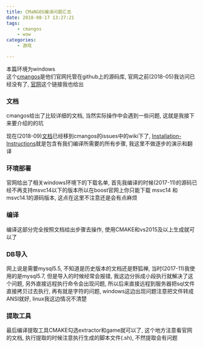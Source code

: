 ```yaml
---
title: CMaNGOS编译问题汇总
date: 2018-08-17 13:27:21
tags: 
    - cmangos
    - wow
categories:
    - 游戏

---
```

本篇环境为windows  
这个[cmangos](https://github.com/cmangos/mangos-classic "")是他们官网托管在github上的源码库, 官网之前(2018-05)我访问已经没有了, [官网](https://cmangos.net/ "")这个链接我也给出

### 文档

cmangos给出了比较详细的文档, 当然实际操作中会遇到一些问题, 这就是我接下来要介绍的的坑  

现在(2018-09)[文档](https://github.com/cmangos/issues/wiki "")已经移到cmangos的issues中的wiki下了, [Installation-Instructions](https://github.com/cmangos/issues/wiki/Installation-Instructions "")就是包含有我们编译所需要的所有步骤, 我这里不做逐步的演示和翻译

### 环境部署

官网给出了相关windows环境下的下载名单, 首先我编译的时候(2017-11)的源码已经不再支持msvc14以下的版本所以在boost官网上你只能下载 msvc14 和msvc14.1的源码版本, 这点在这里不注意还是会有点麻烦

### 编译

编译这部分完全按照文档给出步骤去操作, 使用CMAKE和vs2015及以上生成就可以了

### DB导入

网上说是需要mysql5.5, 不知道是历史版本的文档还是野狐禅, 当时(2017-11)我使用的是mysql5.7, 但是导入的时候经常会报错, 我这边分拆成小段执行就解决了这个问题,  另外直接远程执行命令会出现问题, 所以后来直接远程到服务器把sql文件直接拷贝过去执行, 再有就是字符的问题, windows这边出现问题注意把文件转成ANSI就好, linux我这边情况不清楚

### 提取工具

最后编译提取工具CMAKE勾选extractor和game就可以了, 这个地方注意看官网的文档, 执行提取的时候注意执行生成的脚本文件(.sh), 不然提取会有问题